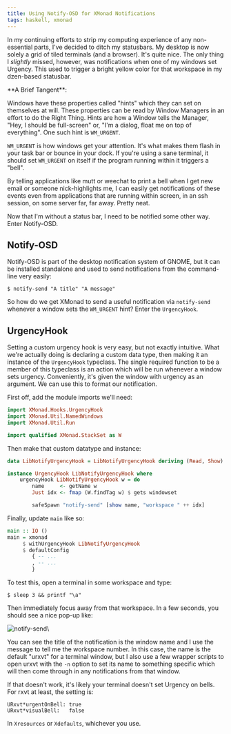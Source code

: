 ```yaml
---
title: Using Notify-OSD for XMonad Notifications
tags: haskell, xmonad
---
```


In my continuing efforts to strip my computing experience of any 
non-essential parts, I've decided to ditch my statusbars. My desktop is 
now solely a grid of tiled terminals (and a browser). It's quite nice. 
The only thing I *slightly* missed, however, was notifications when one 
of my windows set Urgency. This used to trigger a bright yellow color 
for that workspace in my dzen-based statusbar.

<div class="well">
**A Brief Tangent**:

Windows have these properties called "hints" which they can set on 
themselves at will. These properties can be read by Window Managers in 
an effort to do the Right Thing. Hints are how a Window tells the 
Manager, "Hey, I should be full-screen" or, "I'm a dialog, float me on 
top of everything". One such hint is `WM_URGENT`.

`WM_URGENT` is how windows get your attention. It's what makes them 
flash in your task bar or bounce in your dock. If you're using a sane 
terminal, it should set `WM_URGENT` on itself if the program running 
within it triggers a "bell".

By telling applications like mutt or weechat to print a bell when I get 
new email or someone nick-highlights me, I can easily get notifications 
of these events even from applications that are running within screen, 
in an ssh session, on some server far, far away. Pretty neat.
</div>

Now that I'm without a status bar, I need to be notified some other way. 
Enter Notify-OSD.

## Notify-OSD

Notify-OSD is part of the desktop notification system of GNOME, but it 
can be installed standalone and used to send notifications from the 
command-line very easily:

```
$ notify-send "A title" "A message"
```

So how do we get XMonad to send a useful notification via `notify-send` 
whenever a window sets the `WM_URGENT` hint? Enter the `UrgencyHook`.

## UrgencyHook

Setting a custom urgency hook is very easy, but not exactly intuitive. 
What we're actually doing is declaring a custom data type, then making 
it an instance of the `UrgencyHook` typeclass. The single required 
function to be a member of this typeclass is an action which will be run 
whenever a window sets urgency. Conveniently, it's given the window with 
urgency as an argument. We can use this to format our notification.

First off, add the module imports we'll need:

```haskell
import XMonad.Hooks.UrgencyHook
import XMonad.Util.NamedWindows
import XMonad.Util.Run

import qualified XMonad.StackSet as W
```

Then make that custom datatype and instance:

```haskell
data LibNotifyUrgencyHook = LibNotifyUrgencyHook deriving (Read, Show)

instance UrgencyHook LibNotifyUrgencyHook where
    urgencyHook LibNotifyUrgencyHook w = do
        name     <- getName w
        Just idx <- fmap (W.findTag w) $ gets windowset

        safeSpawn "notify-send" [show name, "workspace " ++ idx]
```

Finally, update `main` like so:

```haskell
main :: IO ()
main = xmonad
     $ withUrgencyHook LibNotifyUrgencyHook
     $ defaultConfig
        { -- ...
        , -- ...
        }
```

To test this, open a terminal in some workspace and type:

```
$ sleep 3 && printf "\a"
```

Then immediately focus away from that workspace. In a few seconds, you 
should see a nice pop-up like:

![notify-send](https://images.pbrisbin.com/using_notify_osd_for_xmonad_notifications/notify-send.png)\ 

You can see the title of the notification is the window name and I use 
the message to tell me the workspace number. In this case, the name is 
the default "urxvt" for a terminal window, but I also use a few wrapper 
scripts to open urxvt with the `-n` option to set its name to something 
specific which will then come through in any notifications from that 
window.

If that doesn't work, it's likely your terminal doesn't set Urgency on 
bells. For rxvt at least, the setting is:

```
URxvt*urgentOnBell: true
URxvt*visualBell:   false
```

In `Xresources` or `Xdefaults`, whichever you use.
